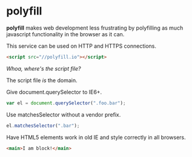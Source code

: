 polyfill
========

**polyfill** makes web development less frustrating by polyfilling as much javascript functionality in the browser as it can.

This service can be used on HTTP and HTTPS connections.

```html
<script src="//polyfill.io"></script>
```

*Whoa, where's the script file?*

The script file *is* the domain.

Give document.querySelector to IE6+.

```js
var el = document.querySelector(".foo.bar");
```

Use matchesSelector without a vendor prefix. 

```js
el.matchesSelector(".bar");
```

Have HTML5 elements work in old IE and style correctly in all browsers.

```html
<main>I am block!</main>
```
